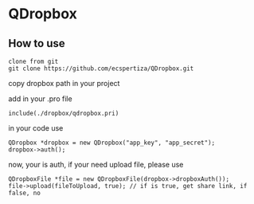 # QDropbox

## How to use

	clone from git 
	git clone https://github.com/ecspertiza/QDropbox.git

copy dropbox path in your project

add in your .pro file 

	include(./dropbox/qdropbox.pri)

in your code use

	QDropbox *dropbox = new QDropbox("app_key", "app_secret");
	dropbox->auth();

now, your is auth, if your need upload file, please use

	QDropboxFile *file = new QDropboxFile(dropbox->dropboxAuth());
	file->upload(fileToUpload, true); // if is true, get share link, if false, no


